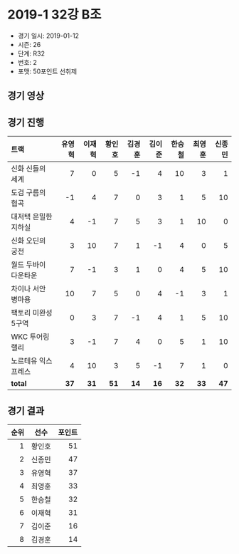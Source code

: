 # 2019-1 32강 B조

- 경기 일시: 2019-01-12
- 시즌: 26
- 단계: R32
- 번호: 2
- 포맷: 50포인트 선취제





## 경기 영상
## 경기 진행

| 트랙 | 유영혁 | 이재혁 | 황인호 | 김경훈 | 김이준 | 한승철 | 최영훈 | 신종민 |
|:---|---:|---:|---:|---:|---:|---:|---:|---:|
| 신화 신들의 세계 | 7 | 0 | 5 | -1 | 4 | 10 | 3 | 1 |
| 도검 구름의 협곡 | -1 | 4 | 7 | 0 | 3 | 1 | 5 | 10 |
| 대저택 은밀한 지하실 | 4 | -1 | 7 | 5 | 3 | 1 | 10 | 0 |
| 신화 오딘의 궁전 | 3 | 10 | 7 | 1 | -1 | 4 | 0 | 5 |
| 월드 두바이 다운타운 | 7 | -1 | 3 | 1 | 0 | 4 | 5 | 10 |
| 차이나 서안 병마용 | 10 | 7 | 5 | 0 | 4 | -1 | 3 | 1 |
| 팩토리 미완성 5구역 | 0 | 3 | 7 | -1 | 4 | 1 | 5 | 10 |
| WKC 투어링 랠리 | 3 | -1 | 7 | 4 | 0 | 5 | 1 | 10 |
| 노르테유 익스프레스 | 4 | 10 | 3 | 5 | -1 | 7 | 1 | 0 |
| __total__ | __37__ | __31__ | __51__ | __14__ | __16__ | __32__ | __33__ | __47__ |




## 경기 결과

| 순위 | 선수 | 포인트 |
|---:|:---:|---:|
| 1 | 황인호 | 51 |
| 2 | 신종민 | 47 |
| 3 | 유영혁 | 37 |
| 4 | 최영훈 | 33 |
| 5 | 한승철 | 32 |
| 6 | 이재혁 | 31 |
| 7 | 김이준 | 16 |
| 8 | 김경훈 | 14 |

